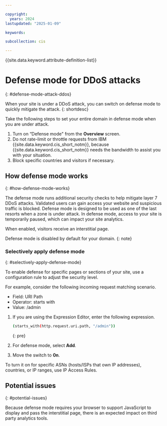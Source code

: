 ```yaml
---

copyright:
  years: 2024
lastupdated: "2025-01-09"

keywords:

subcollection: cis

---
```


{{site.data.keyword.attribute-definition-list}}

# Defense mode for DDoS attacks
{: #defense-mode-attack-ddos}

When your site is under a DDoS attack, you can switch on defense mode to quickly mitigate the attack.
{: shortdesc}

Take the following steps to set your entire domain in defense mode when you are under attack.

1. Turn on “Defense mode" from the **Overview** screen.
1. Do not rate-limit or throttle requests from IBM {{site.data.keyword.cis_short_notm}}, because {{site.data.keyword.cis_short_notm}} needs the bandwidth to assist you with your situation.
1. Block specific countries and visitors if necessary.

## How defense mode works
{: #how-defense-mode-works}

The defense mode runs additional security checks to help mitigate layer 7 DDoS attacks. Validated users can gain access your website and suspicious traffic is blocked. Defense mode is designed to be used as one of the last resorts when a zone is under attack. In defense mode, access to your site is temporarily paused, which can impact your site analytics.

When enabled, visitors receive an interstitial page.

Defense mode is disabled by default for your domain.
{: note}

### Selectively apply defense mode
{: #selectively-apply-defense-mode}

To enable defense for specific pages or sections of your site, use a configuration rule to adjust the security level.

For example, consider the following incoming request matching scenario.

* Field: URI Path
* Operator: starts with
* Value: /admin

1. If you are using the Expression Editor, enter the following expression.

    ```sh
    (starts_with(http.request.uri.path, "/admin"))
    ```
    {: pre}

2. For defense mode, select **Add**.
3. Move the switch to **0n**.

To turn it on for specific ASNs (hosts/ISPs that own IP addresses), countries, or IP ranges, use IP Access Rules.

## Potential issues
{: #potential-issues}

Because defense mode requires your browser to support JavaScript to display and pass the interstitial page, there is an expected impact on third party analytics tools.
